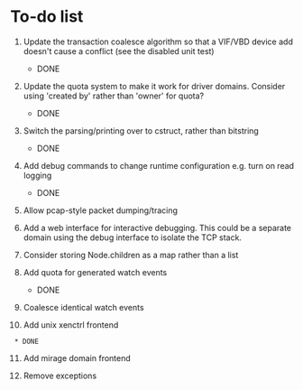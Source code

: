 To-do list
==========

  1. Update the transaction coalesce algorithm so that a VIF/VBD device
     add doesn't cause a conflict (see the disabled unit test)

     * DONE

  2. Update the quota system to make it work for driver domains.
     Consider using 'created by' rather than 'owner' for quota?

     * DONE

  3. Switch the parsing/printing over to cstruct, rather than bitstring

     * DONE

  4. Add debug commands to change runtime configuration e.g. turn on read logging

     * DONE

  5. Allow pcap-style packet dumping/tracing

  6. Add a web interface for interactive debugging. This could be a separate
     domain using the debug interface to isolate the TCP stack.

  7. Consider storing Node.children as a map rather than a list

  8. Add quota for generated watch events

     * DONE

  9. Coalesce identical watch events

  10. Add unix xenctrl frontend

     * DONE

  11. Add mirage domain frontend

  12. Remove exceptions

